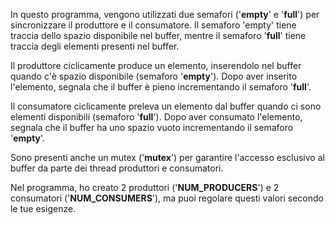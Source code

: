 In questo programma, vengono utilizzati due semafori ('**empty**' e '**full**') per sincronizzare il produttore e il consumatore. Il semaforo 'empty' tiene traccia dello spazio disponibile nel buffer, mentre il semaforo '**full**' tiene traccia degli elementi presenti nel buffer.

Il produttore ciclicamente produce un elemento, inserendolo nel buffer quando c'è spazio disponibile (semaforo '**empty**'). Dopo aver inserito l'elemento, segnala che il buffer è pieno incrementando il semaforo '**full**'.

Il consumatore ciclicamente preleva un elemento dal buffer quando ci sono elementi disponibili (semaforo '**full**'). Dopo aver consumato l'elemento, segnala che il buffer ha uno spazio vuoto incrementando il semaforo '**empty**'.

Sono presenti anche un mutex ('**mutex**') per garantire l'accesso esclusivo al buffer da parte dei thread produttori e consumatori.

Nel programma, ho creato 2 produttori ('**NUM_PRODUCERS**') e 2 consumatori ('**NUM_CONSUMERS**'), ma puoi regolare questi valori secondo le tue esigenze.